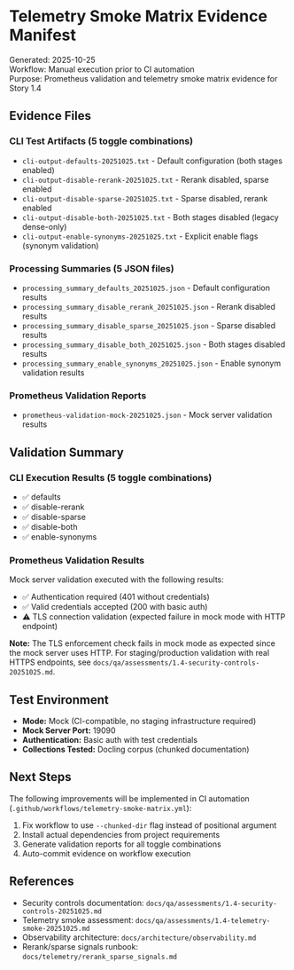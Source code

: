 # Telemetry Smoke Matrix Evidence Manifest

Generated: 2025-10-25  
Workflow: Manual execution prior to CI automation  
Purpose: Prometheus validation and telemetry smoke matrix evidence for Story 1.4

## Evidence Files

### CLI Test Artifacts (5 toggle combinations)

- `cli-output-defaults-20251025.txt` - Default configuration (both stages enabled)
- `cli-output-disable-rerank-20251025.txt` - Rerank disabled, sparse enabled
- `cli-output-disable-sparse-20251025.txt` - Sparse disabled, rerank enabled
- `cli-output-disable-both-20251025.txt` - Both stages disabled (legacy dense-only)
- `cli-output-enable-synonyms-20251025.txt` - Explicit enable flags (synonym validation)

### Processing Summaries (5 JSON files)

- `processing_summary_defaults_20251025.json` - Default configuration results
- `processing_summary_disable_rerank_20251025.json` - Rerank disabled results
- `processing_summary_disable_sparse_20251025.json` - Sparse disabled results
- `processing_summary_disable_both_20251025.json` - Both stages disabled results
- `processing_summary_enable_synonyms_20251025.json` - Enable synonym validation results

### Prometheus Validation Reports

- `prometheus-validation-mock-20251025.json` - Mock server validation results

## Validation Summary

### CLI Execution Results (5 toggle combinations)

- ✅ defaults
- ✅ disable-rerank
- ✅ disable-sparse
- ✅ disable-both
- ✅ enable-synonyms

### Prometheus Validation Results

Mock server validation executed with the following results:

- ✅ Authentication required (401 without credentials)
- ✅ Valid credentials accepted (200 with basic auth)
- ⚠️ TLS connection validation (expected failure in mock mode with HTTP endpoint)

**Note:** The TLS enforcement check fails in mock mode as expected since the mock server uses HTTP. For staging/production validation with real HTTPS endpoints, see `docs/qa/assessments/1.4-security-controls-20251025.md`.

## Test Environment

- **Mode:** Mock (CI-compatible, no staging infrastructure required)
- **Mock Server Port:** 19090
- **Authentication:** Basic auth with test credentials
- **Collections Tested:** Docling corpus (chunked documentation)

## Next Steps

The following improvements will be implemented in CI automation (`.github/workflows/telemetry-smoke-matrix.yml`):

1. Fix workflow to use `--chunked-dir` flag instead of positional argument
2. Install actual dependencies from project requirements
3. Generate validation reports for all toggle combinations
4. Auto-commit evidence on workflow execution

## References

- Security controls documentation: `docs/qa/assessments/1.4-security-controls-20251025.md`
- Telemetry smoke assessment: `docs/qa/assessments/1.4-telemetry-smoke-20251025.md`
- Observability architecture: `docs/architecture/observability.md`
- Rerank/sparse signals runbook: `docs/telemetry/rerank_sparse_signals.md`
